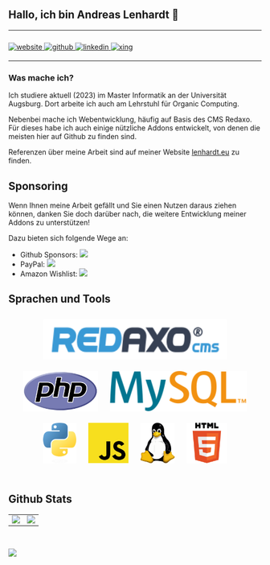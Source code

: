 ## Hallo, ich bin Andreas Lenhardt 👋

<hr>

<a href="https://lenhardt.eu" target="_blank">
<img src=https://img.shields.io/badge/lenhardt.eu-%2324292e.svg?&style=for-the-badge&logoColor=black alt=website style="margin-top: 10px; margin-bottom: 5px;" />
</a>
<a href="https://github.com/andileni" target="_blank">
<img src=https://img.shields.io/badge/github-%2324292e.svg?&style=for-the-badge&logo=github&logoColor=white alt=github style="margin-top: 10px; margin-bottom: 5px;" />
</a>
<a href="https://www.linkedin.com/in/andreas-lenhardt/" target="_blank">
<img src=https://img.shields.io/badge/linkedin-%231E77B5.svg?&style=for-the-badge&logo=linkedin&logoColor=white alt=linkedin style="margin-top: 10px; margin-bottom: 5px;" />
</a>
<a href="https://www.xing.com/profile/Andreas_Lenhardt5" target="_blank">
<img src=https://img.shields.io/badge/Xing-%23006567.svg?&style=for-the-badge&logo=xing&logoColor=white alt=xing style="margin-top: 10px; margin-bottom: 5px;" />
</a>
  
<hr>

### Was mache ich?

Ich studiere aktuell (2023) im Master Informatik an der Universität Augsburg.
Dort arbeite ich auch am Lehrstuhl für Organic Computing.

Nebenbei mache ich Webentwicklung, häufig auf Basis des CMS Redaxo.
Für dieses habe ich auch einige nützliche Addons entwickelt, von denen die meisten hier auf Github zu finden sind.

Referenzen über meine Arbeit sind auf meiner Website [lenhardt.eu](https://lenhardt.eu) zu finden.

## Sponsoring

Wenn Ihnen meine Arbeit gefällt und Sie einen Nutzen daraus ziehen können, danken Sie doch darüber nach, die weitere Entwicklung meiner Addons zu unterstützen!

Dazu bieten sich folgende Wege an:

-   Github Sponsors: <a href="https://github.com/sponsors/AndiLeni"><img src="https://img.shields.io/static/v1?style=for-the-badge&label=&logo=githubsponsors&logoColor=%23EA4AAA&logoWidth=&link=&labelColor=&color=%23181717&message=Github+Sponsors" /></a>
-   PayPal: <a href="https://paypal.me/andreaslenhardt"><img src="https://img.shields.io/static/v1?style=for-the-badge&label=&logo=paypal&logoColor=white&logoWidth=&link=&labelColor=&color=%2300457C&message=PayPal" /></a>
-   Amazon Wishlist: <a href="https://www.amazon.de/hz/wishlist/ls/3UWHX1C2C1ND7?ref_=wl_share"><img src="https://img.shields.io/static/v1?style=for-the-badge&label=&logo=amazon&logoColor=white&logoWidth=&link=&labelColor=&color=%23FF9900&message=Amazon" /></a>

## Sprachen und Tools

<div align="center">  
<img style="margin: 10px" src="./assets/redaxo.png" height="80px"  />
<img style="margin: 10px" src="./assets/php.png" height="80px" />
<img style="margin: 10px" src="./assets/mysql.png" height="80px" />
<img style="margin: 10px" src="./assets/python.png" height="80px" />
<img style="margin: 10px" src="./assets/js.png" height="80px" />
<img style="margin: 10px" src="./assets/linux.png" height="80px" />
<img style="margin: 10px" src="./assets/html.png" height="80px" />
</div>

<br/>

## Github Stats

<table><tr><td valign="top" width="50%">

<img src="https://github-readme-stats.vercel.app/api?username=andileni&show_icons=true&hide_border=false&include_all_commits=false&count_private=true&disable_animations=true" align="left" style="width: 100%" />

</td><td valign="top" width="50%">

<img src="https://github-readme-stats.vercel.app/api/top-langs/?username=andileni&layout=compact&disable_animations=true" align="left" style="width: 100%" />

</td></tr></table>

<br/>

![](https://hit.yhype.me/github/profile?user_id=13385771)
